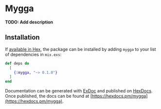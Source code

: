 # Mygga

**TODO: Add description**

## Installation

If [available in Hex](https://hex.pm/docs/publish), the package can be installed
by adding `mygga` to your list of dependencies in `mix.exs`:

```elixir
def deps do
  [
    {:mygga, "~> 0.1.0"}
  ]
end
```

Documentation can be generated with [ExDoc](https://github.com/elixir-lang/ex_doc)
and published on [HexDocs](https://hexdocs.pm). Once published, the docs can
be found at [https://hexdocs.pm/mygga](https://hexdocs.pm/mygga).

